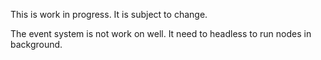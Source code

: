 This is work in progress. It is subject to change.

The event system is not work on well. It need to headless to run nodes in background.

